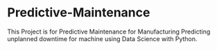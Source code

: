 # Predictive-Maintenance
This Project is for Predictive Maintenance for Manufacturing Predicting unplanned downtime for machine using Data Science with Python.
